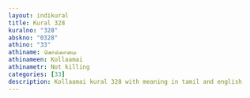 ```yaml
---
layout: indikural
title: Kural 328
kuralno: "328"
abskno: "0328"
athino: "33"
athiname: கொல்லாமை
athinameen: Kollaamai
athinametr: Not killing
categories: [33]
description: Kollaamai kural 328 with meaning in tamil and english 
---
```


